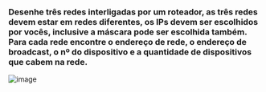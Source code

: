 ### Desenhe três redes interligadas por um roteador, as três redes devem estar em redes diferentes, os IPs devem ser escolhidos por vocês, inclusive a máscara pode ser escolhida também. Para cada rede encontre o endereço de rede, o endereço de broadcast, o nº do dispositivo e a quantidade de dispositivos que cabem na rede.
![image](https://user-images.githubusercontent.com/102593872/186813450-df0a6dd1-ac59-4159-bee6-378fb8995bfc.png)
